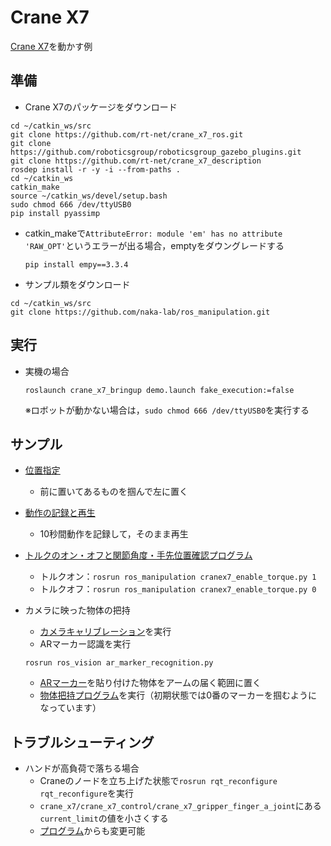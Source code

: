 # Crane X7

[Crane X7](https://rt-net.jp/products/crane-x7/)を動かす例

## 準備
- Crane X7のパッケージをダウンロード
```
cd ~/catkin_ws/src
git clone https://github.com/rt-net/crane_x7_ros.git
git clone https://github.com/roboticsgroup/roboticsgroup_gazebo_plugins.git
git clone https://github.com/rt-net/crane_x7_description
rosdep install -r -y -i --from-paths .
cd ~/catkin_ws
catkin_make
source ~/catkin_ws/devel/setup.bash
sudo chmod 666 /dev/ttyUSB0
pip install pyassimp
```

- catkin_makeで`AttributeError: module 'em' has no attribute 'RAW_OPT'`というエラーが出る場合，emptyをダウングレードする
  ```
  pip install empy==3.3.4
  ```

- サンプル類をダウンロード
```
cd ~/catkin_ws/src
git clone https://github.com/naka-lab/ros_manipulation.git
```

## 実行
- 実機の場合
  ```
  roslaunch crane_x7_bringup demo.launch fake_execution:=false
  ```
  ※ロボットが動かない場合は，`sudo chmod 666 /dev/ttyUSB0`を実行する

## サンプル
- [位置指定](scripts/cranex7_move_to_position.py)
  - 前に置いてあるものを掴んで左に置く

- [動作の記録と再生](scripts/cranex7_teach_and_play.py)
  - 10秒間動作を記録して，そのまま再生

- [トルクのオン・オフと関節角度・手先位置確認プログラム](scripts/cranex7_enable_torque.py)
  - トルクオン：`rosrun ros_manipulation cranex7_enable_torque.py 1`
  - トルクオフ：`rosrun ros_manipulation cranex7_enable_torque.py 0`

- カメラに映った物体の把持
  - [カメラキャリブレーション](README_CAMERACALIB.md)を実行
  - ARマーカー認識を実行
  ```
  rosrun ros_vision ar_marker_recognition.py 
  ```
  - [ARマーカー](https://github.com/naka-lab/ros_vision/tree/master/scripts/ARMarker)を貼り付けた物体をアームの届く範囲に置く
  - [物体把持プログラム](scripts/cranex7_grasp_object.py)を実行（初期状態では0番のマーカーを掴むようになっています）

## トラブルシューティング
- ハンドが高負荷で落ちる場合
  - Craneのノードを立ち上げた状態で`rosrun rqt_reconfigure rqt_reconfigure`を実行
  - `crane_x7/crane_x7_control/crane_x7_gripper_finger_a_joint`にある`current_limit`の値を小さくする
  - [プログラム](scripts/cranex7_param_reconfigure.py)からも変更可能
